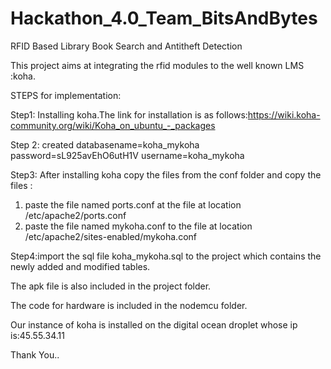 # Hackathon_4.0_Team_BitsAndBytes
RFID Based Library Book Search and Antitheft Detection

This project aims at integrating the rfid modules to the well known LMS :koha.

STEPS for implementation:

Step1: Installing koha.The link for installation is as follows:https://wiki.koha-community.org/wiki/Koha_on_ubuntu_-_packages

Step 2: created  databasename=koha_mykoha
                 password=sL925avEhO6utH1V
                 username=koha_mykoha


Step3: After installing koha copy the files from the conf folder and copy the files :
 1.  paste the file named ports.conf at the file at location /etc/apache2/ports.conf 
 2. paste the file named mykoha.conf to the file at location /etc/apache2/sites-enabled/mykoha.conf
 
Step4:import the sql file koha_mykoha.sql to the project which contains the newly added and modified tables.
 
 
 The apk file is also included in the project folder.
 
 The code for hardware is included in the nodemcu folder.
 
 Our instance of koha is installed on the digital ocean droplet whose ip is:45.55.34.11
 
 
 Thank You..

